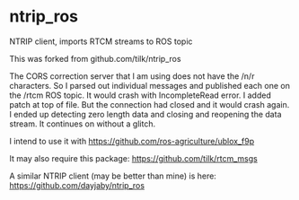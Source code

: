 # ntrip_ros
NTRIP client, imports RTCM streams to ROS topic

This was forked from github.com/tilk/ntrip_ros

The CORS correction server that I am using does not have the /n/r characters. So I parsed out individual messages and published each one on the /rtcm ROS topic.
It would crash with IncompleteRead error. I added patch at top of file.
But the connection had closed and it would crash again. I ended up detecting zero length data and closing and reopening the data stream.
It continues on without a glitch.

I intend to use it with https://github.com/ros-agriculture/ublox_f9p

It may also require this package: https://github.com/tilk/rtcm_msgs

A similar NTRIP client (may be better than mine) is here: https://github.com/dayjaby/ntrip_ros
